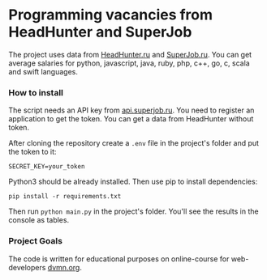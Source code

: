 # Programming vacancies from HeadHunter and SuperJob

The project uses data from [HeadHunter.ru](https://hh.ru/) and [SuperJob.ru](https://www.superjob.ru/). 
You can get average salaries for python, javascript, java, ruby, php, c++, go, c, scala and swift languages.

### How to install

The script needs an API key from [api.superjob.ru](https://api.superjob.ru/). You need to register an application to get the token. 
You can get a data from HeadHunter without token.

After cloning the repository create a `.env` file in the project's folder and put the token to it:

```SECRET_KEY=your_token```

Python3 should be already installed. Then use pip to install dependencies:

```pip install -r requirements.txt```

Then run `python main.py` in the project's folder. You'll see the results in the console as tables.

### Project Goals

The code is written for educational purposes on online-course for web-developers [dvmn.org](https://dvmn.org/).